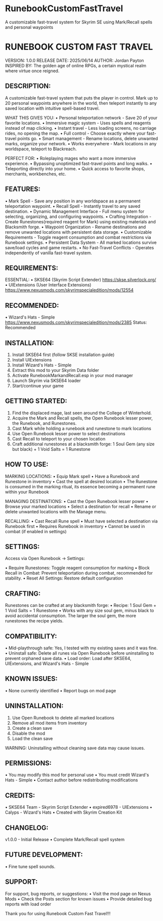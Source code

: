 # RunebookCustomFastTravel
A customizable fast-travel system for Skyrim SE using Mark/Recall spells and personal waypoints

RUNEBOOK CUSTOM FAST TRAVEL
========================
VERSION: 1.0.0
RELEASE DATE: 2025/06/14
AUTHOR: Jordan Payton
INSPIRED BY: The golden age of online RPGs, a certain mystical realm where virtue once reigned.

DESCRIPTION:
------------
A customizable fast-travel system that puts the player in control. 
Mark up to 20 personal waypoints anywhere in the world, then teleport instantly to any saved location 
with intuitive spell-based travel.

WHAT THIS GIVES YOU:
• Personal teleportation network - Save 20 of your favorite locations.
• Immersive magic system - Uses spells and reagents instead of map clicking.
• Instant travel - Less loading screens, no carriage rides, no opening the map.
• Full control - Choose exactly where your fast-travel points go.
• Smart management - Rename locations, delete unwanted marks, organize your network.
• Works everywhere - Mark locations in any worldspace, teleport to Blackreach.

PERFECT FOR:
• Roleplaying mages who want a more immersive experience.
• Bypassing unoptimized fast-travel points and long walks.
• Teleporting directly into your home.
• Quick access to favorite shops, merchants, workbenches, etc.


FEATURES:
---------
• Mark Spell - Save any position in any worldspace as a permanent teleportation waypoint.
• Recall Spell - Instantly travel to any saved destination.
• Dynamic Management Interface - Full menu system for selecting, organizing, and configuring waypoints.
• Crafting Integration - Create Runestones(required reagent for Mark) using existing materials and Blacksmith forge.
• Waypoint Organization - Rename destinations and remove unwanted locations with persistent data storage.
• Customizable Requirements - Toggle reagent consumption and combat restrictions via Runebook settings.
• Persistent Data System - All marked locations survive save/load cycles and game restarts.
• No Fast-Travel Conflicts - Operates independently of vanilla fast-travel system.

REQUIREMENTS:
-------------
ESSENTIAL:
• SKSE64 (Skyrim Script Extender)
  https://skse.silverlock.org/
• UIExtensions (User Interface Extensions)
  https://www.nexusmods.com/skyrimspecialedition/mods/12554

RECOMMENDED:
-------------
• Wizard's Hats - Simple
  https://www.nexusmods.com/skyrimspecialedition/mods/2385
  Status: Recommended

INSTALLATION:
-------------
1. Install SKSE64 first (follow SKSE installation guide)
2. Install UIExtensions
3. Install Wizard's Hats - Simple
4. Extract this mod to your Skyrim Data folder
5. Activate RunebookMarkandRecall.esp in your mod manager
6. Launch Skyrim via SKSE64 loader
7. Start/continue your game

GETTING STARTED:
----------------
1. Find the displaced mage, last seen around the College of Winterhold.
2. Acquire the Mark and Recall spells, the Open Runebook lesser power, the Runebook, and Runestones.
3. Cast Mark while holding a runebook and runestone to mark locations
4. Use Open Runebook lesser power to select destinations
5. Cast Recall to teleport to your chosen location
6. Craft additional runestones at a blacksmith forge: 1 Soul Gem (any size but black) + 1 Void Salts = 1 Runestone

HOW TO USE:
-----------
MARKING LOCATIONS:
• Equip Mark spell
• Have a Runebook and Runestone in inventory
• Cast the spell at desired location
• The Runestone is consumed in the marking ritual, its essence becoming a permanent rune within your Runebook

MANAGING DESTINATIONS:
• Cast the Open Runebook lesser power
• Browse your marked locations
• Select a destination for recall
• Rename or delete unwanted locations with the Manage menu.

RECALLING:
• Cast Recall Rune spell
• Must have selected a destination via Runebook first
• Requires Runebook in inventory
• Cannot be used in combat (if enabled in settings)

SETTINGS:
---------
Access via Open Runebook -> Settings:

• Require Runestones: Toggle reagent consumption for marking
• Block Recall in Combat: Prevent teleportation during combat, recommended for stability.
• Reset All Settings: Restore default configuration

CRAFTING:
---------
Runestones can be crafted at any blacksmith forge:
• Recipe: 1 Soul Gem + 1 Void Salts = 1 Runestone
• Works with any size soul gem, minus black to avoid accidental consumption. The larger the soul gem, the more runestones the recipe yields.

COMPATIBILITY:
--------------
• Mid-playthrough safe: Yes, I tested with my existing saves and it was fine.
• Uninstall safe: Delete all runes via Open Runebook before uninstalling to prevent orphaned save data.
• Load order: Load after SKSE64, UIExtensions, and Wizard's Hats - Simple

KNOWN ISSUES:
-------------
• None currently identified
• Report bugs on mod page

UNINSTALLATION:
---------------
1. Use Open Runebook to delete all marked locations
2. Remove all mod items from inventory
3. Create a clean save
4. Disable the mod
5. Load the clean save

WARNING: Uninstalling without cleaning save data may cause issues.

PERMISSIONS:
------------
• You may modify this mod for personal use
• You must credit Wizard's Hats - Simple
• Contact author before redistributing modifications

CREDITS:
--------
• SKSE64 Team - Skyrim Script Extender
• expired6978 - UIExtensions
• Calyps - Wizard's Hats
• Created with Skyrim Creation Kit

CHANGELOG:
----------
v1.0.0 - Initial Release
• Complete Mark/Recall spell system

FUTURE DEVELOPMENT:
----------
• Fine tune spell sounds.

SUPPORT:
--------
For support, bug reports, or suggestions:
• Visit the mod page on Nexus Mods
• Check the Posts section for known issues
• Provide detailed bug reports with load order

Thank you for using Runebook Custom Fast Travel!!!

